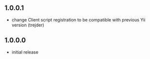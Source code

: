 1.0.0.1
-------

- change Client script registration to be compatible with previous Yii version (trejder)
	
1.0.0.0
-------

- initial release